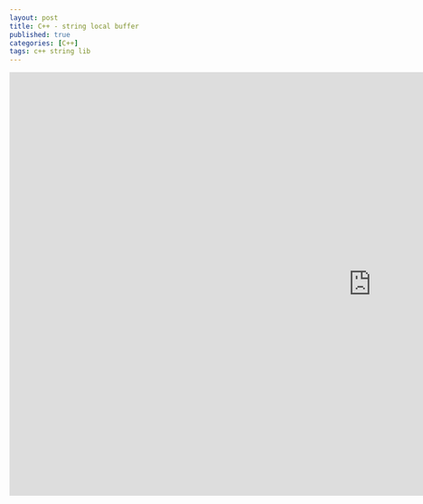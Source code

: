 ```yaml
---
layout: post
title: C++ - string local buffer
published: true
categories: [C++]
tags: c++ string lib
---
```

<iframe src="https://docs.google.com/presentation/d/e/2PACX-1vQ6YVbo9sNayjArkLorI4hlIdYAowOQ7EcoYF9gU8RvEeiEYlv15h_6z1E0WDWRyT0ixsINExX7AgTw/embed?start=false&loop=false&delayms=3000" frameborder="0" width="1280" height="749" allowfullscreen="true" mozallowfullscreen="true" webkitallowfullscreen="true"></iframe>  
  